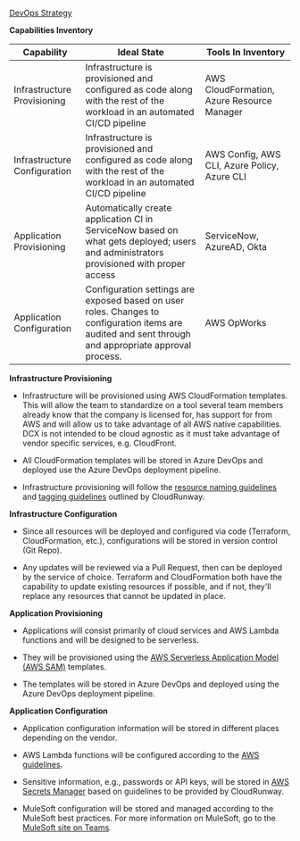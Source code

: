 [DevOps Strategy](/Project-Artifacts/DevOps-Strategy)

**Capabilities Inventory**

|Capability|Ideal State|Tools In Inventory|
|--|--|--|
|Infrastructure Provisioning|Infrastructure is provisioned and configured as code along with the rest of the workload in an automated CI/CD pipeline|AWS CloudFormation, Azure Resource Manager|
|Infrastructure Configuration|Infrastructure is provisioned and configured as code along with the rest of the workload in an automated CI/CD pipeline|AWS Config, AWS CLI, Azure Policy, Azure CLI|
|Application Provisioning|Automatically create application CI in ServiceNow based on what gets deployed; users and administrators provisioned with proper access|ServiceNow, AzureAD, Okta|
|Application Configuration|Configuration settings are exposed based on user roles.  Changes to configuration items are audited and sent through and appropriate approval process.|AWS OpWorks|

**Infrastructure Provisioning**
- Infrastructure will be provisioned using AWS CloudFormation templates.  This will allow the team to standardize on a tool several team members already know that the company is licensed for, has support for from AWS and will allow us to take advantage of all AWS native capabilities.  DCX is not intended to be cloud agnostic as it must take advantage of vendor specific services, e.g. CloudFront.

- All CloudFormation templates will be stored in Azure DevOps and deployed use the Azure DevOps deployment pipeline.

- Infrastructure provisioning will follow the [resource naming guidelines](https://phillips66.sharepoint.com/sites/IT_CloudRunway/DOH/Pages/Resource%20Naming.aspx) and [tagging guidelines](https://phillips66.sharepoint.com/sites/IT_CloudRunway/DOH/Pages/Resource%20Tags.aspx) outlined by CloudRunway.

**Infrastructure Configuration**
- Since all resources will be deployed and configured via code (Terraform, CloudFormation, etc.), configurations will be stored in version control (Git Repo).

- Any updates will be reviewed via a Pull Request, then can be deployed by the service of choice. Terraform and CloudFormation both have the capability to update existing resources if possible, and if not, they'll replace any resources that cannot be updated in place.

**Application Provisioning**
- Applications will consist primarily of cloud services and AWS Lambda functions and will be designed to be serverless.

- They will be provisioned using the [AWS Serverless Application Model (AWS SAM)](https://docs.aws.amazon.com/serverless-application-model/latest/developerguide/what-is-sam.html) templates.

- The templates will be stored in Azure DevOps and deployed using the Azure DevOps deployment pipeline.

**Application Configuration**
- Application configuration information will be stored in different places depending on the vendor.

- AWS Lambda functions will be configured according to the [AWS guidelines](https://docs.aws.amazon.com/lambda/latest/dg/lambda-configuration.html).

- Sensitive information, e.g., passwords or API keys, will be stored in [AWS Secrets Manager](https://aws.amazon.com/secrets-manager/) based on guidelines to be provided by CloudRunway.

- MuleSoft configuration will be stored and managed according to the MuleSoft best practices.  For more information on MuleSoft, go to the [MuleSoft site on Teams](https://teams.microsoft.com/l/team/19%3a90fdb0298b62405187a92b6ef779571d%40thread.skype/conversations?groupId=c3720085-0e68-401d-b28f-cdbf3ca059db&tenantId=4febecd1-b635-4bb7-96fd-6688487e52f1).

